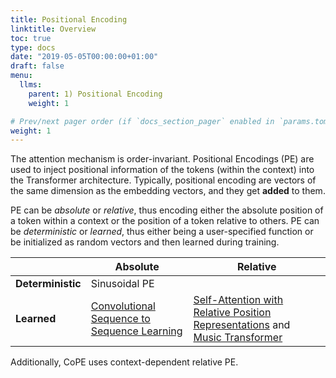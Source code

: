 ```yaml
---
title: Positional Encoding
linktitle: Overview
toc: true
type: docs
date: "2019-05-05T00:00:00+01:00"
draft: false
menu:
  llms:
    parent: 1) Positional Encoding
    weight: 1

# Prev/next pager order (if `docs_section_pager` enabled in `params.toml`)
weight: 1
---
```

The attention mechanism is order-invariant. Positional Encodings (PE) are used to inject positional information of the tokens (within the context) into the Transformer architecture. Typically, positional encoding are vectors of the same dimension as the embedding vectors, and they get **added** to them.

PE can be *absolute* or *relative*, thus encoding either the absolute position of a token within a context or the position of a token relative to others. PE can be *deterministic* or *learned*, thus either being a user-specified function or be initialized as random vectors and then learned during training.

|       | Absolute | Relative |
|-------|----------|----------|
| **Deterministic** |    Sinusoidal PE     |         |
| **Learned**       |    [Convolutional Sequence to Sequence Learning](https://arxiv.org/pdf/1705.03122)     |    [Self-Attention with Relative Position Representations](https://arxiv.org/pdf/1803.02155)  and [Music Transformer](https://arxiv.org/abs/1809.04281)|

Additionally, CoPE uses context-dependent relative PE.
